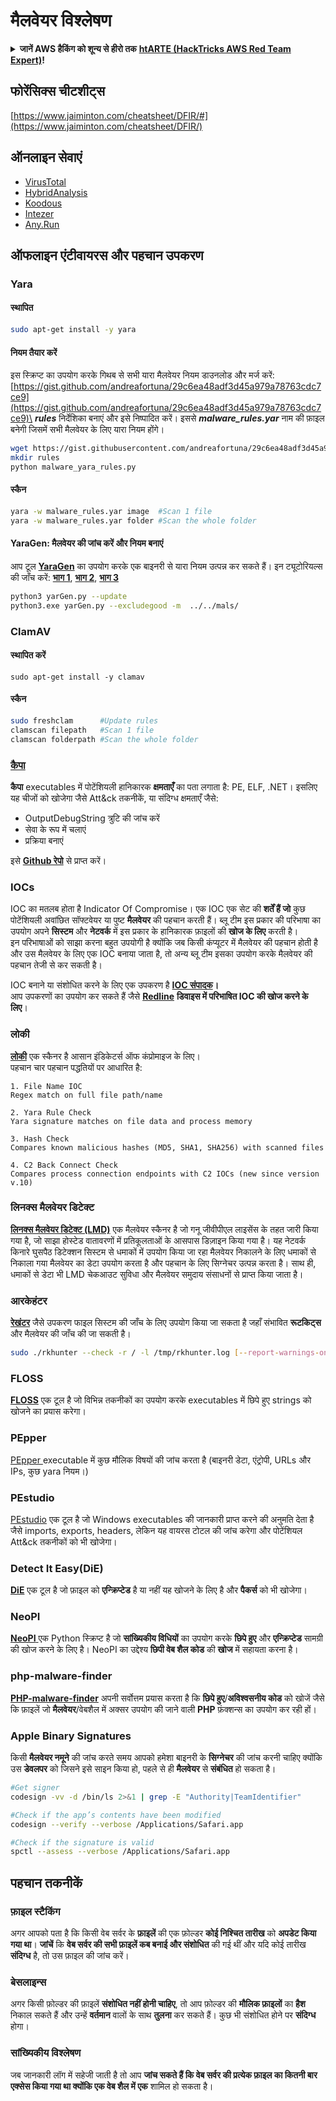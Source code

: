 # मैलवेयर विश्लेषण

<details>

<summary><strong>जानें AWS हैकिंग को शून्य से हीरो तक</strong> <a href="https://training.hacktricks.xyz/courses/arte"><strong>htARTE (HackTricks AWS Red Team Expert)</strong></a><strong>!</strong></summary>

HackTricks का समर्थन करने के अन्य तरीके:

* यदि आप अपनी **कंपनी का विज्ञापन HackTricks में देखना चाहते हैं** या **HackTricks को PDF में डाउनलोड करना चाहते हैं** तो [**सब्सक्रिप्शन प्लान्स देखें**](https://github.com/sponsors/carlospolop)!
* [**आधिकारिक PEASS और HackTricks स्वैग**](https://peass.creator-spring.com) प्राप्त करें
* हमारे विशेष [**NFTs**](https://opensea.io/collection/the-peass-family) कलेक्शन, [**The PEASS Family**](https://opensea.io/collection/the-peass-family) खोजें
* **शामिल हों** 💬 [**डिस्कॉर्ड समूह**](https://discord.gg/hRep4RUj7f) या [**टेलीग्राम समूह**](https://t.me/peass) या हमें **ट्विटर** 🐦 [**@hacktricks_live**](https://twitter.com/hacktricks_live)** पर फॉलो** करें।
* **अपने हैकिंग ट्रिक्स साझा करें, PRs सबमिट करके** [**HackTricks**](https://github.com/carlospolop/hacktricks) और [**HackTricks Cloud**](https://github.com/carlospolop/hacktricks-cloud) github repos में।

</details>

## फोरेंसिक्स चीटशीट्स

[https://www.jaiminton.com/cheatsheet/DFIR/#](https://www.jaiminton.com/cheatsheet/DFIR/)

## ऑनलाइन सेवाएं

* [VirusTotal](https://www.virustotal.com/gui/home/upload)
* [HybridAnalysis](https://www.hybrid-analysis.com)
* [Koodous](https://koodous.com)
* [Intezer](https://analyze.intezer.com)
* [Any.Run](https://any.run/)

## ऑफलाइन एंटीवायरस और पहचान उपकरण

### Yara

#### स्थापित
```bash
sudo apt-get install -y yara
```
#### नियम तैयार करें

इस स्क्रिप्ट का उपयोग करके गिथब से सभी यारा मैलवेयर नियम डाउनलोड और मर्ज करें: [https://gist.github.com/andreafortuna/29c6ea48adf3d45a979a78763cdc7ce9](https://gist.github.com/andreafortuna/29c6ea48adf3d45a979a78763cdc7ce9)\
_**rules**_ निर्देशिका बनाएं और इसे निष्पादित करें। इससे _**malware\_rules.yar**_ नाम की फ़ाइल बनेगी जिसमें सभी मैलवेयर के लिए यारा नियम होंगे।
```bash
wget https://gist.githubusercontent.com/andreafortuna/29c6ea48adf3d45a979a78763cdc7ce9/raw/4ec711d37f1b428b63bed1f786b26a0654aa2f31/malware_yara_rules.py
mkdir rules
python malware_yara_rules.py
```
#### स्कैन
```bash
yara -w malware_rules.yar image  #Scan 1 file
yara -w malware_rules.yar folder #Scan the whole folder
```
#### YaraGen: मैलवेयर की जांच करें और नियम बनाएं

आप टूल [**YaraGen**](https://github.com/Neo23x0/yarGen) का उपयोग करके एक बाइनरी से यारा नियम उत्पन्न कर सकते हैं। इन ट्यूटोरियल्स की जाँच करें: [**भाग 1**](https://www.nextron-systems.com/2015/02/16/write-simple-sound-yara-rules/), [**भाग 2**](https://www.nextron-systems.com/2015/10/17/how-to-write-simple-but-sound-yara-rules-part-2/), [**भाग 3**](https://www.nextron-systems.com/2016/04/15/how-to-write-simple-but-sound-yara-rules-part-3/)
```bash
python3 yarGen.py --update
python3.exe yarGen.py --excludegood -m  ../../mals/
```
### ClamAV

#### स्थापित करें
```
sudo apt-get install -y clamav
```
#### स्कैन
```bash
sudo freshclam      #Update rules
clamscan filepath   #Scan 1 file
clamscan folderpath #Scan the whole folder
```
### [कैपा](https://github.com/mandiant/capa)

**कैपा** executables में पोटेंशियली हानिकारक **क्षमताएँ** का पता लगाता है: PE, ELF, .NET। इसलिए यह चीजों को खोजेगा जैसे Att\&ck तकनीकें, या संदिग्ध क्षमताएँ जैसे:

* OutputDebugString त्रुटि की जांच करें
* सेवा के रूप में चलाएं
* प्रक्रिया बनाएं

इसे [**Github रेपो**](https://github.com/mandiant/capa) से प्राप्त करें।

### IOCs

IOC का मतलब होता है Indicator Of Compromise। एक IOC एक सेट की **शर्तें हैं जो** कुछ पोटेंशियली अवांछित सॉफ्टवेयर या पुष्ट **मैलवेयर** की पहचान करती हैं। ब्लू टीम इस प्रकार की परिभाषा का उपयोग अपने **सिस्टम** और **नेटवर्क** में इस प्रकार के हानिकारक फ़ाइलों की **खोज के लिए** करती है।\
इन परिभाषाओं को साझा करना बहुत उपयोगी है क्योंकि जब किसी कंप्यूटर में मैलवेयर की पहचान होती है और उस मैलवेयर के लिए एक IOC बनाया जाता है, तो अन्य ब्लू टीम इसका उपयोग करके मैलवेयर की पहचान तेजी से कर सकती है।

IOC बनाने या संशोधित करने के लिए एक उपकरण है [**IOC संपादक**](https://www.fireeye.com/services/freeware/ioc-editor.html)**।**\
आप उपकरणों का उपयोग कर सकते हैं जैसे [**Redline**](https://www.fireeye.com/services/freeware/redline.html) **डिवाइस में परिभाषित IOC की खोज करने के लिए**।

### लोकी

[**लोकी**](https://github.com/Neo23x0/Loki) एक स्कैनर है आसान इंडिकेटर्स ऑफ कंप्रोमाइज के लिए।\
पहचान चार पहचान पद्धतियों पर आधारित है:
```
1. File Name IOC
Regex match on full file path/name

2. Yara Rule Check
Yara signature matches on file data and process memory

3. Hash Check
Compares known malicious hashes (MD5, SHA1, SHA256) with scanned files

4. C2 Back Connect Check
Compares process connection endpoints with C2 IOCs (new since version v.10)
```
### लिनक्स मैलवेयर डिटेक्ट

[**लिनक्स मैलवेयर डिटेक्ट (LMD)**](https://www.rfxn.com/projects/linux-malware-detect/) एक मैलवेयर स्कैनर है जो गनू जीवीपीएल लाइसेंस के तहत जारी किया गया है, जो साझा होस्टेड वातावरणों में प्रतिकूलताओं के आसपास डिज़ाइन किया गया है। यह नेटवर्क किनारे घुसपैठ डिटेक्शन सिस्टम से धमाकों में उपयोग किया जा रहा मैलवेयर निकालने के लिए धमाकों से निकाला गया मैलवेयर का डेटा उपयोग करता है और पहचान के लिए सिग्नेचर उत्पन्न करता है। साथ ही, धमाकों से डेटा भी LMD चेकआउट सुविधा और मैलवेयर समुदाय संसाधनों से प्राप्त किया जाता है।

### आरकेहंटर

[**रेखंटर**](http://rkhunter.sourceforge.net) जैसे उपकरण फाइल सिस्टम की जाँच के लिए उपयोग किया जा सकता है जहाँ संभावित **रूटकिट्स** और मैलवेयर की जाँच की जा सकती है।
```bash
sudo ./rkhunter --check -r / -l /tmp/rkhunter.log [--report-warnings-only] [--skip-keypress]
```
### FLOSS

[**FLOSS**](https://github.com/mandiant/flare-floss) एक टूल है जो विभिन्न तकनीकों का उपयोग करके executables में छिपे हुए strings को खोजने का प्रयास करेगा।

### PEpper

[PEpper ](https://github.com/Th3Hurrican3/PEpper) executable में कुछ मौलिक विषयों की जांच करता है (बाइनरी डेटा, एंट्रोपी, URLs और IPs, कुछ yara नियम।)

### PEstudio

[PEstudio](https://www.winitor.com/download) एक टूल है जो Windows executables की जानकारी प्राप्त करने की अनुमति देता है जैसे imports, exports, headers, लेकिन यह वायरस टोटल की जांच करेगा और पोटेंशियल Att\&ck तकनीकों को भी खोजेगा।

### Detect It Easy(DiE)

[**DiE**](https://github.com/horsicq/Detect-It-Easy/) एक टूल है जो फ़ाइल को **एन्क्रिप्टेड** है या नहीं यह खोजने के लिए है और **पैकर्स** को भी खोजेगा।

### NeoPI

[**NeoPI** ](https://github.com/CiscoCXSecurity/NeoPI) एक Python स्क्रिप्ट है जो **सांख्यिकीय विधियों** का उपयोग करके **छिपे हुए** और **एन्क्रिप्टेड** सामग्री की खोज करने के लिए है। NeoPI का उद्देश्य **छिपी वेब शैल कोड** की **खोज** में सहायता करना है।

### **php-malware-finder**

[**PHP-malware-finder**](https://github.com/nbs-system/php-malware-finder) अपनी सर्वोत्तम प्रयास करता है कि **छिपे हुए**/**अविश्वसनीय कोड** को खोजें जैसे कि फ़ाइलें जो **मैलवेयर**/वेबशैल में अक्सर उपयोग की जाने वाली **PHP** फ़ंक्शन्स का उपयोग कर रही हों।

### Apple Binary Signatures

किसी **मैलवेयर नमूने** की जांच करते समय आपको हमेशा बाइनरी के **सिग्नेचर** की जांच करनी चाहिए क्योंकि उस **डेवलपर** को जिसने इसे साइन किया हो, पहले से ही **मैलवेयर** से **संबंधित** हो सकता है।
```bash
#Get signer
codesign -vv -d /bin/ls 2>&1 | grep -E "Authority|TeamIdentifier"

#Check if the app’s contents have been modified
codesign --verify --verbose /Applications/Safari.app

#Check if the signature is valid
spctl --assess --verbose /Applications/Safari.app
```
## पहचान तकनीकें

### फ़ाइल स्टैकिंग

अगर आपको पता है कि किसी वेब सर्वर के **फ़ाइलें** की एक फ़ोल्डर **कोई निश्चित तारीख** को **अपडेट किया गया था**। **जांचें** कि **वेब सर्वर की सभी फ़ाइलें कब बनाई और संशोधित** की गई थीं और यदि कोई तारीख **संदिग्ध** है, तो उस फ़ाइल की जांच करें।

### बेसलाइन्स

अगर किसी फ़ोल्डर की फ़ाइलें **संशोधित नहीं होनी चाहिए**, तो आप फ़ोल्डर की **मौलिक फ़ाइलों** का **हैश** निकाल सकते हैं और उन्हें **वर्तमान** वालों के साथ **तुलना** कर सकते हैं। कुछ भी संशोधित होने पर **संदिग्ध** होगा।

### सांख्यिकीय विश्लेषण

जब जानकारी लॉग में सहेजी जाती है तो आप **जांच सकते हैं कि वेब सर्वर की प्रत्येक फ़ाइल का कितनी बार एक्सेस किया गया था क्योंकि एक वेब शैल में एक** शामिल हो सकता है।
